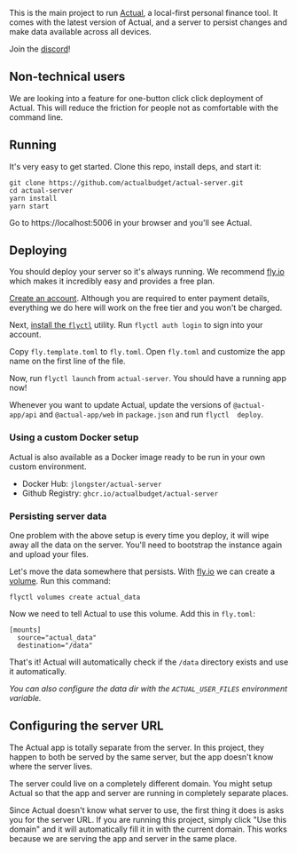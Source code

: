 
This is the main project to run [Actual](https://github.com/actualbudget/actual), a local-first personal finance tool. It comes with the latest version of Actual, and a server to persist changes and make data available across all devices.

Join the [discord](https://discord.gg/pRYNYr4W5A)!

## Non-technical users

We are looking into a feature for one-button click click deployment of Actual. This will reduce the friction for people not as comfortable with the command line.

## Running

It's very easy to get started. Clone this repo, install deps, and start it:

```
git clone https://github.com/actualbudget/actual-server.git
cd actual-server
yarn install
yarn start
```

Go to https://localhost:5006 in your browser and you'll see Actual.

## Deploying

You should deploy your server so it's always running. We recommend [fly.io](https://fly.io) which makes it incredibly easy and provides a free plan.

[Create an account](https://fly.io/app/sign-in). Although you are required to enter payment details, everything we do here will work on the free tier and you won't be charged.

Next, [install the `flyctl`](https://fly.io/docs/flyctl/installing/) utility. Run `flyctl auth login` to sign into your account.

Copy `fly.template.toml` to `fly.toml`. Open `fly.toml` and customize the app name on the first line of the file.

Now, run `flyctl launch` from `actual-server`. You should have a running app now!

Whenever you want to update Actual, update the versions of `@actual-app/api` and `@actual-app/web` in `package.json` and run `flyctl  deploy`.

### Using a custom Docker setup

Actual is also available as a Docker image ready to be run in your own custom environment.

- Docker Hub: `jlongster/actual-server`
- Github Registry: `ghcr.io/actualbudget/actual-server`

### Persisting server data

One problem with the above setup is every time you deploy, it will wipe away all the data on the server. You'll need to bootstrap the instance again and upload your files.

Let's move the data somewhere that persists. With [fly.io](https://fly.io) we can create a [volume](https://fly.io/docs/reference/volumes/). Run this command:

```
flyctl volumes create actual_data
```

Now we need to tell Actual to use this volume. Add this in `fly.toml`:

```
[mounts]
  source="actual_data"
  destination="/data"
```

That's it! Actual will automatically check if the `/data` directory exists and use it automatically.

_You can also configure the data dir with the `ACTUAL_USER_FILES` environment variable._

## Configuring the server URL

The Actual app is totally separate from the server. In this project, they happen to both be served by the same server, but the app doesn't know where the server lives.

The server could live on a completely different domain. You might setup Actual so that the app and server are running in completely separate places.

Since Actual doesn't know what server to use, the first thing it does is asks you for the server URL. If you are running this project, simply click "Use this domain" and it will automatically fill it in with the current domain. This works because we are serving the app and server in the same place.
